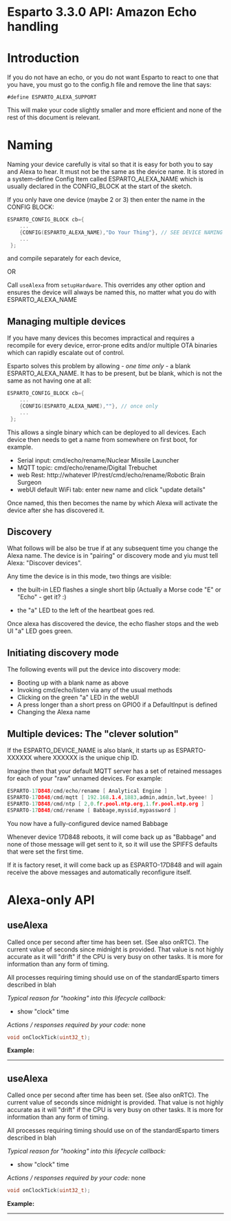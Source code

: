 # Esparto 3.3.0 API: Amazon Echo handling

# Introduction

If you do not have an echo, or you do not want Esparto to react to one that you have, you must go to the config.h file and remove the line that says:

`#define ESPARTO_ALEXA_SUPPORT`

This will make your code slightly smaller and more efficient and none of the rest of this document is relevant.

# Naming

Naming your device carefully is vital so that it is easy for both you to say and Alexa to hear. It must not be the same as the device name. It is stored in a system-define Config Item called ESPARTO_ALEXA_NAME which is usually declared in the CONFIG_BLOCK at the start of the sketch.

If you only have one device (maybe 2 or 3) then enter the name in the CONFIG BLOCK:

```cpp
ESPARTO_CONFIG_BLOCK cb={
    ...
    {CONFIG(ESPARTO_ALEXA_NAME),"Do Your Thing"}, // SEE DEVICE NAMING BELOW
    ...
 };  
```

and compile separately for each device,

OR

Call `useAlexa` from `setupHardware`. This overrides any other option and ensures the device will always be named this, no matter what you do with ESPARTO_ALEXA_NAME

## Managing multiple devices

If you have many devices this becomes impractical and requires a recompile for every device, error-prone edits and/or multiple OTA binaries which can rapidly escalate out of control.

Esparto solves this problem by allowing - _one time only_ - a blank ESPARTO_ALEXA_NAME. It has to be present, but be blank, which is not the same as not having one at all:

```cpp
ESPARTO_CONFIG_BLOCK cb={
    ...
    {CONFIG(ESPARTO_ALEXA_NAME),""}, // once only
    ...
 };  
```

This allows a single binary which can be deployed to all devices. Each device then needs to get a name from somewhere on first boot, for example.

* Serial input: cmd/echo/rename/Nuclear Missile Launcher
* MQTT topic: cmd/echo/rename/Digital Trebuchet
* web Rest: http://whatever IP/rest/cmd/echo/rename/Robotic Brain Surgeon
* webUI default WiFi tab: enter new name and click "update details"

Once named, this then becomes the name by which Alexa will activate the device after she has discovered it.

## Discovery

What follows will be also be true if at any subsequent time you change the Alexa name. The device is in "pairing" or discovery mode and yiu must tell Alexa: "Discover devices".

Any time the device is in this mode, two things are visible:

* the built-in LED flashes a single short blip (Actually a Morse code "E" or "Echo" - get it? :)

* the "a" LED to the left of the heartbeat goes red.

Once alexa has discovered the device, the echo flasher stops and the web UI "a" LED goes green.

## Initiating discovery mode

The following events will put the device into discovery mode:

* Booting up with a blank name as above
* Invoking cmd/echo/listen via any of the usual methods
* Clicking on the green "a" LED in the webUI
* A press longer than a short press on GPIO0 if a DefaultInput is defined
* Changing the Alexa name

## Multiple devices: The "clever solution"

If the ESPARTO_DEVICE_NAME is also blank, it starts up as ESPARTO-XXXXXX where XXXXXX is the unique chip ID.

Imagine then that your default MQTT server has a set of retained messages for each of your "raw" unnamed devices. For example:

```cpp
ESPARTO-17D848/cmd/echo/rename [ Analytical Engine ]
ESPARTO-17D848/cmd/mqtt [ 192.168.1.4,1883,admin,admin,lwt,byeee! ]
ESPARTO-17D848/cmd/ntp [ 2,0.fr.pool.ntp.org,1.fr.pool.ntp.org ]
ESPARTO-17D848/cmd/rename [ Babbage,myssid,mypassword ]
```

You now have a fully-configured device named Babbage

Whenever device 17D848 reboots, it will come back up as "Babbage" and none of those message will get sent to it, so it will use the SPIFFS defaults that were set the first time.

If it is factory reset, it will come back up as ESPARTO-17D848 and will again receive the above messages and automatically reconfigure itself.

# Alexa-only API

## useAlexa

Called once per second after time has been set. (See also onRTC). The current value of seconds since midnight is provided. That value is not highly accurate as it will "drift" if the CPU is very busy on other tasks. It is more for information than any form of timing.

All processes requiring timing should use on of the standardEsparto timers described in blah

_Typical reason for "hooking" into this lifecycle callback:_

* show "clock" time

_Actions / responses required by your code:_ none

```cpp
void onClockTick(uint32_t);
```

**Example:**

***

## useAlexa

Called once per second after time has been set. (See also onRTC). The current value of seconds since midnight is provided. That value is not highly accurate as it will "drift" if the CPU is very busy on other tasks. It is more for information than any form of timing.

All processes requiring timing should use on of the standardEsparto timers described in blah

_Typical reason for "hooking" into this lifecycle callback:_

* show "clock" time

_Actions / responses required by your code:_ none

```cpp
void onClockTick(uint32_t);
```

**Example:**
***
